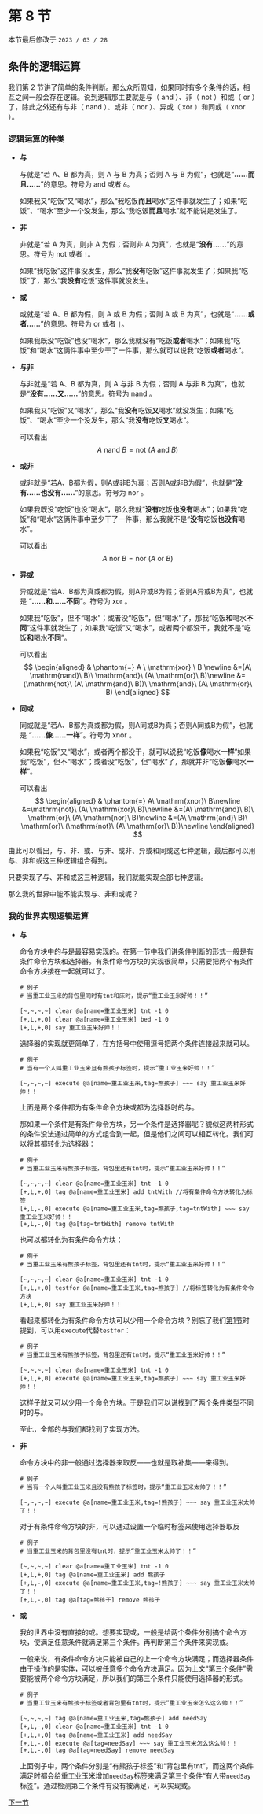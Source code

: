 # 第 8 节

本节最后修改于 `2023 / 03 / 28`

## 条件的逻辑运算

我们第 2 节讲了简单的条件判断。那么众所周知，如果同时有多个条件的话，相互之间一般会存在逻辑。说到逻辑那主要就是与（ $\mathrm{and}$ ）、非（ $\mathrm{not}$ ）和或（ $\mathrm{or}$ ）了，除此之外还有与非（ $\mathrm{nand}$ ）、或非（ $\mathrm{nor}$ ）、异或（ $\mathrm{xor}$ ）和同或（ $\mathrm{xnor}$ ）。

### 逻辑运算的种类

- **与**

  与就是“若 A、B 都为真，则 A 与 B 为真；否则 A 与 B 为假”，也就是“**……而且……**”的意思。符号为 $\mathrm{and}$ 或者 `&`。

  如果我又“吃饭”又“喝水”，那么“我吃饭**而且**喝水”这件事就发生了；如果“吃饭”、“喝水”至少一个没发生，那么“我吃饭**而且**喝水”就不能说是发生了。

- **非**

  非就是“若 A 为真，则非 A 为假；否则非 A 为真”，也就是“**没有……**”的意思。符号为 $\mathrm{not}$ 或者 `!`。

  如果“我吃饭”这件事没发生，那么“我**没有**吃饭”这件事就发生了；如果我“吃饭”了，那么“我**没有**吃饭”这件事就没发生。

- **或**

  或就是“若 A、B 都为假，则 A 或 B 为假；否则 A 或 B 为真”，也就是“**……或者……**”的意思。符号为 $\mathrm{or}$ 或者 `|`。

  如果我既没“吃饭”也没“喝水”，那么我就没有“吃饭**或者**喝水”；如果我“吃饭”和“喝水”这俩件事中至少干了一件事，那么就可以说我“吃饭**或者**喝水”。

- **与非**

  与非就是“若 A、B 都为真，则 A 与非 B 为假；否则 A 与非 B 为真”，也就是“**没有……又……**”的意思。符号为 $\mathrm{nand}$ 。

  如果我又“吃饭”又“喝水”，那么“我**没有**吃饭**又**喝水”就没发生；如果“吃饭”、“喝水”至少一个没发生，那么“我**没有**吃饭**又**喝水”。

  可以看出
  $$A \ \mathrm{nand} \ B=\mathrm{not}\ (A\ \mathrm{and}\ B)$$

- **或非**

  或非就是“若A、B都为假，则A或非B为真；否则A或非B为假”，也就是“**没有……也没有……**”的意思。符号为 $\mathrm{nor}$ 。

  如果我既没“吃饭”也没“喝水”，那么我就“**没有**吃饭**也没有**喝水”；如果我“吃饭”和“喝水”这俩件事中至少干了一件事，那么我就不是“**没有**吃饭**也没有**喝水”。

  可以看出
  $$A\ \mathrm{nor}\ B=\mathrm{nor}\ (A\ \mathrm{or}\ B)$$

- **异或**

  异或就是“若A、B都为真或都为假，则A异或B为假；否则A异或B为真”，也就是 “**……和……不同**”。符号为 $\mathrm{xor}$ 。

  如果我“吃饭”，但不“喝水”；或者没“吃饭”，但“喝水”了，那我“吃饭**和**喝水**不同**”这件事就发生了；如果我“吃饭”又“喝水”，或者两个都没干，我就不是“吃饭**和**喝水**不同**”。

  可以看出
  $$
  \begin{aligned}
  & \phantom{=} A \ \mathrm{xor} \ B \newline
  &=(A\ \mathrm{nand}\ B)\ \mathrm{and}\ (A\ \mathrm{or}\ B)\newline
  &=(\mathrm{not}\ (A\ \mathrm{and}\ B))\ \mathrm{and}\ (A\ \mathrm{or}\ B)
  \end{aligned}
  $$

- **同或**

  同或就是“若A、B都为真或都为假，则A同或B为真；否则A同或B为假”，也就是 “**……像……一样**”。符号为 $\mathrm{xnor}$ 。

  如果我“吃饭”又“喝水”，或者两个都没干，就可以说我“吃饭**像**喝水**一样**”如果我“吃饭”，但不“喝水”；或者没“吃饭”，但“喝水”了，那就并非“吃饭**像**喝水**一样**”。

  可以看出
  $$
  \begin{aligned}
  & \phantom{=} A\ \mathrm{xnor}\ B\newline
  &=\mathrm{not}\ (A\ \mathrm{xor}\ B)\newline
  &=(A\ \mathrm{and}\ B)\ \mathrm{or}\ (A\ \mathrm{nor}\ B)\newline
  &=(A\ \mathrm{and}\ B)\ \mathrm{or}\ (\mathrm{not}\ (A\ \mathrm{or}\ B))\newline
  \end{aligned}
  $$

由此可以看出，与、非、或、与非、或非、异或和同或这七种逻辑，最后都可以用与、非和或这三种逻辑组合得到。

只要实现了与、非和或这三种逻辑，我们就能实现全部七种逻辑。

那么我的世界中能不能实现与、非和或呢？

### 我的世界实现逻辑运算

- **与**

  命令方块中的与是最容易实现的。在第一节中我们讲条件判断的形式一般是有条件命令方块和选择器。有条件命令方块的实现很简单，只需要把两个有条件命令方块接在一起就可以了。

  ```text
  # 例子
  # 当重工业玉米的背包里同时有tnt和床时，提示“重工业玉米好帅！！”

  [~,~,~,~] clear @a[name=重工业玉米] tnt -1 0
  [+,L,+,0] clear @a[name=重工业玉米] bed -1 0
  [+,L,+,0] say 重工业玉米好帅！！
  ```

  选择器的实现就更简单了，在方括号中使用逗号把两个条件连接起来就可以。

  ```text
  # 例子
  # 当有一个人叫重工业玉米且有熊孩子标签时，提示“重工业玉米好帅！！”

  [~,~,~,~] execute @a[name=重工业玉米,tag=熊孩子] ~~~ say 重工业玉米好帅！！
  ```

  上面是两个条件都为有条件命令方块或都为选择器时的与。

  那如果一个条件是有条件命令方块，另一个条件是选择器呢？貌似这两种形式的条件没法通过简单的方式组合到一起，但是他们之间可以相互转化。我们可以将其都转化为选择器：

  ```text
  # 例子
  # 当重工业玉米有熊孩子标签，背包里还有tnt时，提示“重工业玉米好帅！！”

  [~,~,~,~] clear @a[name=重工业玉米] tnt -1 0
  [+,L,+,0] tag @a[name=重工业玉米] add tntWith //将有条件命令方块转化为标签
  [+,L,-,0] execute @a[name=重工业玉米,tag=熊孩子,tag=tntWith] ~~~ say 重工业玉米好帅！！
  [+,L,-,0] tag @a[tag=tntWith] remove tntWith
  ```

  也可以都转化为有条件命令方块：

  ```text
  # 例子
  # 当重工业玉米有熊孩子标签，背包里还有tnt时，提示“重工业玉米好帅！！”

  [~,~,~,~] clear @a[name=重工业玉米] tnt -1 0
  [+,L,+,0] testfor @a[name=重工业玉米,tag=熊孩子] //将标签转化为有条件命令方块
  [+,L,+,0] say 重工业玉米好帅！！
  ```

  看起来都转化为有条件命令方块可以少用一个命令方块？别忘了我们[第1节](1.md#选择器)时提到，可以用`execute`代替`testfor`：

  ```text
  # 例子
  # 当重工业玉米有熊孩子标签，背包里还有tnt时，提示“重工业玉米好帅！！”

  [~,~,~,~] clear @a[name=重工业玉米] tnt -1 0
  [+,L,+,0] execute @a[name=重工业玉米,tag=熊孩子] ~~~ say 重工业玉米好帅！！
  ```

  这样子就又可以少用一个命令方块。于是我们可以说找到了两个条件类型不同时的与。

  至此，全部的与我们都找到了实现方法。

- **非**

  命令方块中的非一般通过选择器来取反——也就是取补集——来得到。

  ```text
  # 例子
  # 当有一个人叫重工业玉米且没有熊孩子标签时，提示“重工业玉米太帅了！！”

  [~,~,~,~] execute @a[name=重工业玉米,tag=!熊孩子] ~~~ say 重工业玉米太帅了！！
  ```

  对于有条件命令方块的非，可以通过设置一个临时标签来使用选择器取反

  ```text
  # 例子
  # 当重工业玉米的背包里没有tnt时，提示“重工业玉米太帅了！！”

  [~,~,~,~] clear @a[name=重工业玉米] tnt -1 0
  [+,L,+,0] tag @a[name=重工业玉米] add 熊孩子
  [+,L,-,0] execute @a[name=重工业玉米,tag=!熊孩子] ~~~ say 重工业玉米太帅了！！
  [+,L,-,0] tag @a[tag=熊孩子] remove 熊孩子
  ```

- **或**

  我的世界中没有直接的或。想要实现或，一般是给两个条件分别搞个命令方块，使满足任意条件就满足第三个条件。再判断第三个条件来实现或。

  一般来说，有条件命令方块只能被自己的上一个命令方块满足；而选择器条件由于操作的是实体，可以被任意多个命令方块满足。因为上文“第三个条件”需要能被两个命令方块满足，所以我们的第三个条件只能使用选择器的形式。

  ```text
  # 例子
  # 当重工业玉米有熊孩子标签或者背包里有tnt时，提示“重工业玉米怎么这么帅！！”

  [~,~,~,~] tag @a[name=重工业玉米,tag=熊孩子] add needSay
  [+,L,-,0] clear @a[name=重工业玉米] tnt -1 0
  [+,L,+,0] tag @a[name=重工业玉米] add needSay
  [+,L,-,0] execute @a[tag=needSay] ~~~ say 重工业玉米怎么这么帅！！
  [+,L,-,0] tag @a[tag=needSay] remove needSay
  ```

  上面例子中，两个条件分别是“有熊孩子标签”和“背包里有tnt”，而这两个条件满足时都会给重工业玉米增加`needSay`标签来满足第三个条件“有人带`needSay`标签”。通过检测第三个条件有没有被满足，可以实现或。

[下一节](9.md)

